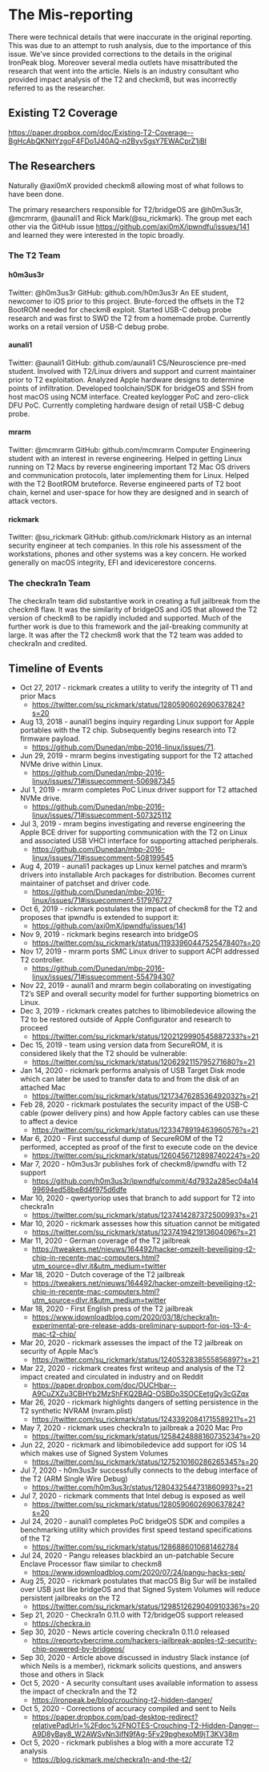 # The Mis-reporting

There were technical details that were inaccurate in the original reporting.  This was due to an attempt
to rush analysis, due to the importance of this issue.  We've since provided corrections to the details
in the original IronPeak blog.  Moreover several media outlets have misattributed the research that went
into the article.  Niels is an industry consultant who provided  impact analysis of the T2 and checkm8, but
was incorrectly referred to as the researcher.

## Existing T2 Coverage

<https://paper.dropbox.com/doc/Existing-T2-Coverage--BgHcAbQKNitYzgoF4FDo1J40AQ-n2ByvSgsY7EWACprZ1jBI>

## The Researchers

Naturally @axi0mX provided checkm8 allowing most of what follows to have been done.

The primary researchers responsible for T2/bridgeOS are @h0m3us3r, @mcmrarm, @aunali1 and Rick Mark(@su_rickmark).
The group met each other via the GitHub issue <https://github.com/axi0mX/ipwndfu/issues/141> and learned they
were interested in the topic broadly.

### The T2 Team

#### h0m3us3r

Twitter: @h0m3us3r
GitHub: github.com/h0m3us3r
An EE student, newcomer to iOS prior to this project. Brute-forced the offsets in the T2 BootROM needed for
checkm8 exploit. Started USB-C debug probe research and was first to SWD the T2 from a homemade probe. Currently
works on a retail version of USB-C debug probe.

#### aunali1

Twitter: @aunali1
GitHub: github.com/aunali1
CS/Neuroscience pre-med student. Involved with T2/Linux drivers and support and current maintainer prior to T2
exploitation. Analyzed Apple hardware designs to determine points of infiltration. Developed toolchain/SDK for
bridgeOS and SSH from host macOS using NCM interface. Created keylogger PoC and zero-click DFU PoC. Currently
completing hardware design of retail USB-C debug probe.

#### mrarm

Twitter: @mcmrarm
GitHub: github.com/mcmrarm
Computer Engineering student with an interest in reverse engineering. Helped in getting Linux running on T2 Macs
by reverse engineering important T2 Mac OS drivers and communication protocols, later implementing them for Linux.
Helped with the T2 BootROM bruteforce. Reverse engineered parts of T2 boot chain, kernel and user-space for how
they are designed and in search of attack vectors.

#### rickmark

Twitter: @su_rickmark
GitHub: github.com/rickmark
History as an internal security engineer at tech companies.  In this role his assessment of the workstations,
phones and other systems was a key concern.  He worked generally on macOS integrity, EFI and idevicerestore concerns.

### The checkra1n Team

The checkra1n team did substantive work in creating a full jailbreak from the checkm8 flaw.  It was the similarity
of bridgeOS and iOS that allowed the T2 version of checkm8 to be rapidly included and supported.  Much of the
further work is due to this framework and the jail-breaking community at large.  It was after the T2 checkm8 work
that the T2 team was added to checkra1n and credited.

## Timeline of Events

* Oct 27, 2017 - rickmark creates a utility to verify the integrity of T1 and prior Macs
  * <https://twitter.com/su_rickmark/status/1280590602690637824?s=20>
* Aug 13, 2018 - aunali1 begins inquiry regarding Linux support for Apple portables with the T2 chip.
  Subsequently begins research into T2 firmware payload.
  * <https://github.com/Dunedan/mbp-2016-linux/issues/71>.
* Jun 29, 2019 - mrarm begins investigating support for the T2 attached NVMe drive within Linux.
  * <https://github.com/Dunedan/mbp-2016-linux/issues/71#issuecomment-506987345>
* Jul 1, 2019 - mrarm completes PoC Linux driver support for T2 attached NVMe drive.
  * <https://github.com/Dunedan/mbp-2016-linux/issues/71#issuecomment-507325112>
* Jul 3, 2019 - mram begins investigating and reverse engineering the Apple BCE driver for supporting communication
  with the T2 on Linux and associated USB VHCI interface for supporting attached peripherals.
  * <https://github.com/Dunedan/mbp-2016-linux/issues/71#issuecomment-508199545>
* Aug 4, 2019 - aunali1 packages up Linux kernel patches and mrarm’s drivers into installable Arch packages for
  distribution. Becomes current maintainer of patchset and driver code.
  * <https://github.com/Dunedan/mbp-2016-linux/issues/71#issuecomment-517976727>
* Oct 6, 2019 - rickmark postulates the impact of checkm8 for the T2 and proposes that ipwndfu is extended
  to support it:
  * <https://github.com/axi0mX/ipwndfu/issues/141>
* Nov 9, 2019 - rickmark begins research into bridgeOS
  * <https://twitter.com/su_rickmark/status/1193396044752547840?s=20>
* Nov 17, 2019 - mrarm ports SMC Linux driver to support ACPI addressed T2 controller.
  * <https://github.com/Dunedan/mbp-2016-linux/issues/71#issuecomment-554794307>
* Nov 22, 2019 - aunali1 and mrarm begin collaborating on investigating T2’s SEP and overall security model for
  further supporting biometrics on Linux.
* Dec 3, 2019 - rickmark creates patches to libimobiledevice allowing the T2 to be restored outside of Apple
  Configurator and research to proceed
  * <https://twitter.com/su_rickmark/status/1202129990545887233?s=21>
* Dec 15, 2019 - team using version data from SecureROM, it is considered likely that the T2 should be vulnerable:
  * <https://twitter.com/su_rickmark/status/1206292115795271680?s=21>
* Jan 14, 2020 - rickmark performs analysis of USB Target Disk mode which can later be used to transfer data to
  and from the disk of an attached Mac
  * <https://twitter.com/su_rickmark/status/1217347628536492032?s=21>
* Feb 28, 2020 - rickmark postulates the security impact of the USB-C cable (power delivery pins) and how Apple
  factory cables can use these to affect a device
  * <https://twitter.com/su_rickmark/status/1233478919463960576?s=21>
* Mar 6, 2020 - First successful dump of SecureROM of the T2 performed, accepted as proof of the first to execute
  code on the device
  * <https://twitter.com/su_rickmark/status/1260456712898740224?s=20>
* Mar 7, 2020 - h0m3us3r publishes fork of checkm8/ipwndfu with T2 support
  * <https://github.com/h0m3us3r/ipwndfu/commit/4d7932a285ec04a1499694ed58be8d4f975d6dfe>
* Mar 10, 2020 - qwertyoriop uses that branch to add support for T2 into checkra1n
  * <https://twitter.com/su_rickmark/status/1237414287372500993?s=21>
* Mar 10, 2020 - rickmark assesses how this situation cannot be mitigated
  * <https://twitter.com/su_rickmark/status/1237419421913604096?s=21>
* Mar 11, 2020 - German coverage of the T2 jailbreak
  * <https://tweakers.net/nieuws/164492/hacker-omzeilt-beveiliging-t2-chip-in-recente-mac-computers.html?utm_source=dlvr.it&utm_medium=twitter>
* Mar 18, 2020 - Dutch coverage of the T2 jailbreak
  * <https://tweakers.net/nieuws/164492/hacker-omzeilt-beveiliging-t2-chip-in-recente-mac-computers.html?utm_source=dlvr.it&utm_medium=twitter>
* Mar 18, 2020 - First English press of the T2 jailbreak
  * <https://www.idownloadblog.com/2020/03/18/checkra1n-experimental-pre-release-adds-preliminary-support-for-ios-13-4-mac-t2-chip/>
* Mar 20, 2020 - rickmark assesses the impact of the T2 jailbreak on security of Apple Mac’s
  * <https://twitter.com/su_rickmark/status/1240532838555856897?s=21>
* Mar 22, 2020 - rickmark creates first writeup and analysis of the T2 impact created and circulated in industry and on Reddit
  * <https://paper.dropbox.com/doc/OUCHbar--A9CuZXZu3CBHYb2MzShFKQ2BAQ-OSBDo3SOCEetgQy3cGZqx>
* Mar 26, 2020 - rickmark highlights dangers of setting persistence in the T2 synthetic NVRAM (nvram.plist)
  * <https://twitter.com/su_rickmark/status/1243392084171558921?s=21>
* May 7, 2020 - rickmark uses checkra1n to jailbreak a 2020 Mac Pro
  * <https://twitter.com/su_rickmark/status/1258424888160735234?s=20>
* Jun 22, 2020 - rickmark and libimobiledevice add support for iOS 14 which makes use of Signed System Volumes
  * <https://twitter.com/su_rickmark/status/1275210160286265345?s=20>
* Jul 7, 2020 - h0m3us3r successfully connects to the debug interface of the T2 (ARM Single Wire Debug)
  * <https://twitter.com/h0m3us3r/status/1280432544731860993?s=21>
* Jul 7, 2020 - rickmark comments that Intel debug is exposed as well
  * <https://twitter.com/su_rickmark/status/1280590602690637824?s=20>
* Jul 24, 2020 - aunali1 completes PoC bridgeOS SDK and compiles a benchmarking utility which provides first speed
  testand specifications of the T2
  * <https://twitter.com/su_rickmark/status/1286886010681462784>
* Jul 24, 2020 - Pangu releases blackbird an un-patchable Secure Enclave Processor flaw similar to checkm8
  * <https://www.idownloadblog.com/2020/07/24/pangu-hacks-sep/>
* Aug 25, 2020 - rickmark postulates that macOS Big Sur will be installed over USB just like bridgeOS and that
  Signed System Volumes will reduce persistent jailbreaks on the T2
  * <https://twitter.com/su_rickmark/status/1298512629040910336?s=20>
* Sep 21, 2020 - Checkra1n 0.11.0 with T2/bridgeOS support released
  * <https://checkra.in>
* Sep 30, 2020 - News article covering checkra1n 0.11.0 released
  * <https://reportcybercrime.com/hackers-jailbreak-apples-t2-security-chip-powered-by-bridgeos/>
* Sep 30, 2020 - Article above discussed in industry Slack instance (of which Neils is a member),
  rickmark solicits questions, and answers those and others in Slack
* Oct 5, 2020 - A security consultant uses available information to assess the impact
  of checkra1n and the T2
  * <https://ironpeak.be/blog/crouching-t2-hidden-danger/>
* Oct 5, 2020 - Corrections of accuracy compiled and sent to Neils
  * <https://paper.dropbox.com/pad-desktop-redirect?relativePadUrl=%2Fdoc%2FNOTES-Crouching-T2-Hidden-Danger--A9D8yBay8_W2AWSvNn3ifN9fAg-5Fv29pghexoM9jT3KV38m>
* Oct 5, 2020 - rickmark publishes a blog with a more accurate T2 analysis
  * <https://blog.rickmark.me/checkra1n-and-the-t2/>
